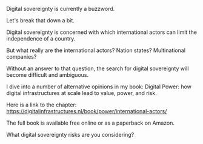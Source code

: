 Digital sovereignty is currently a buzzword.

Let's break that down a bit.

Digital sovereignty is concerned with which international actors can limit the independence of a country.

But what really are the international actors? Nation states? Multinational companies?

Without an answer to that question, the search for digital sovereignty will become difficult and ambiguous.

I dive into a number of alternative opinions in my book: Digital Power: how digital infrastructures at scale lead to value, power, and risk.

Here is a link to the chapter: https://digitalinfrastructures.nl/book/power/international-actors/

The full book is available free online or as a paperback on Amazon.

What digital sovereignty risks are you considering?
